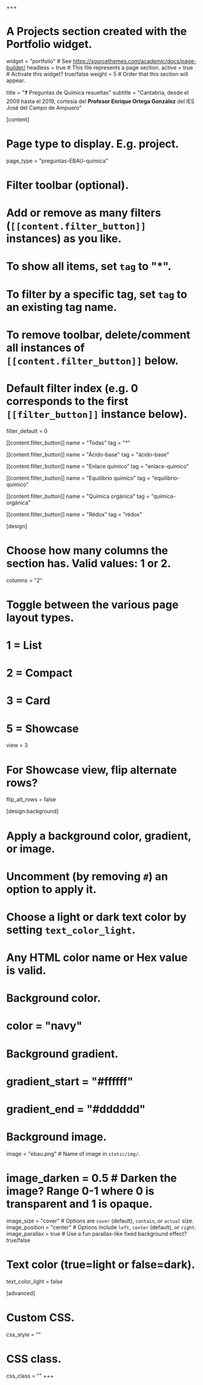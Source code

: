 +++
# A Projects section created with the Portfolio widget.
widget = "portfolio"  # See https://sourcethemes.com/academic/docs/page-builder/
headless = true  # This file represents a page section.
active = true  # Activate this widget? true/false
weight = 5  # Order that this section will appear.

title = "❓ Preguntas de Química resueltas"
subtitle = "Cantabria, desde el 2009 hasta el 2019, cortesía del **Profesor Enrique Ortega González** del IES José del Campo de Ampuero"

[content]
  # Page type to display. E.g. project.
  page_type = "preguntas-EBAU-quimica"
  
  # Filter toolbar (optional).
  # Add or remove as many filters (`[[content.filter_button]]` instances) as you like.
  # To show all items, set `tag` to "*".
  # To filter by a specific tag, set `tag` to an existing tag name.
  # To remove toolbar, delete/comment all instances of `[[content.filter_button]]` below.
  
  # Default filter index (e.g. 0 corresponds to the first `[[filter_button]]` instance below).
  filter_default = 0
  
  [[content.filter_button]]
    name = "Todas"
    tag = "*"
	
  [[content.filter_button]]
    name = "Ácido-base"
    tag = "ácido-base"
	
  [[content.filter_button]]
    name = "Enlace químico"
    tag = "enlace-químico"
	
  [[content.filter_button]]
    name = "Equilibrio químico"
    tag = "equilibrio-químico"	
	
  [[content.filter_button]]
    name = "Química orgánica"
    tag = "química-orgánica"	
	
  [[content.filter_button]]
    name = "Rédox"
    tag = "rédox"

[design]
  # Choose how many columns the section has. Valid values: 1 or 2.
  columns = "2"

  # Toggle between the various page layout types.
  #   1 = List
  #   2 = Compact
  #   3 = Card
  #   5 = Showcase
  view = 3

  # For Showcase view, flip alternate rows?
  flip_alt_rows = false

[design.background]
  # Apply a background color, gradient, or image.
  #   Uncomment (by removing `#`) an option to apply it.
  #   Choose a light or dark text color by setting `text_color_light`.
  #   Any HTML color name or Hex value is valid.

  # Background color.
  # color = "navy"
  
  # Background gradient.
  # gradient_start = "#ffffff"
  # gradient_end = "#dddddd"
  
  # Background image.
  image = "ebau.png"  # Name of image in `static/img/`.
  # image_darken = 0.5  # Darken the image? Range 0-1 where 0 is transparent and 1 is opaque.
  image_size = "cover"  #  Options are `cover` (default), `contain`, or `actual` size.
  image_position = "center"  # Options include `left`, `center` (default), or `right`.
  image_parallax = true  # Use a fun parallax-like fixed background effect? true/false
  
  # Text color (true=light or false=dark).
  text_color_light = false
  
[advanced]
 # Custom CSS. 
 css_style = ""
 
 # CSS class.
 css_class = ""
+++


